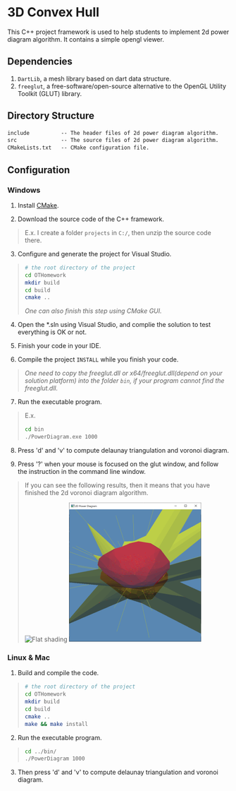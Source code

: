 # 3D Convex Hull

This C++ project framework is used to help students to implement 2d power diagram algorithm. It contains a simple opengl viewer.

## Dependencies
 
1. `DartLib`, a mesh library based on dart data structure.
2. `freeglut`, a free-software/open-source alternative to the OpenGL Utility Toolkit (GLUT) library.

## Directory Structure

``` txt
include          -- The header files of 2d power diagram algorithm.
src              -- The source files of 2d power diagram algorithm. 
CMakeLists.txt   -- CMake configuration file.
```

## Configuration

### Windows

1. Install [CMake](https://cmake.org/download/).

2. Download the source code of the C++ framework.
> E.x. I create a folder `projects` in `C:/`, then unzip the source code there.

3. Configure and generate the project for Visual Studio.

> ``` bash
> # the root directory of the project
> cd OTHomework
> mkdir build
> cd build
> cmake ..
> ```
> *One can also finish this step using CMake GUI.*

4. Open the \*.sln using Visual Studio, and complie the solution to test everything is OK or not.

5. Finish your code in your IDE.

6. Compile the project `INSTALL` while you finish your code.
> *One need to copy the freeglut.dll or x64/freeglut.dll(depend on your solution platform) into the folder `bin`,
> if your program cannot find the freeglut.dll.*

7. Run the executable program.
> E.x. 
> ``` bash
> cd bin
> ./PowerDiagram.exe 1000
> ```

8. Press 'd' and 'v' to compute delaunay triangulation and voronoi diagram.

9. Press '?' when your mouse is focused on the glut window, and follow the instruction in the command line window.
> If you can see the following results, then it means that you have finished the 2d voronoi diagram algorithm. 
> 
> ![Flat shading](../resources/delaunay_voronoi_1.png) 
> ![Wireframe](../resources/delaunay_voronoi_2.png) 

### Linux & Mac

1. Build and compile the code.

> ``` bash
> # the root directory of the project
> cd OTHomework
> mkdir build
> cd build
> cmake ..
> make && make install
> ```

2. Run the executable program.

> ``` bash
> cd ../bin/
> ./PowerDiagram 1000
> ```

3. Then press 'd' and 'v' to compute delaunay triangulation and voronoi diagram.
